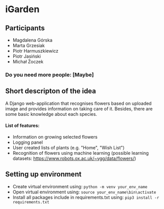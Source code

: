 # iGarden

## Participants
 - Magdalena Górska
 - Marta Grzesiak
 - Piotr Harmuszkiewicz
 - Piotr Jasiński
 - Michał Żoczek

### Do you need more people: [Maybe]

## Short descripton of the idea
A Django web-application that recognises flowers based on uploaded image and provides information on taking care of it. Besides, there are some basic knowledge about each species.

#### List of features:
 - Information on growing selected flowers
 - Logging panel
 - User created lists of plants (e.g. "Home", "Wish List")
 - Recognition of flowers using machine learning (possible learning datasets: https://www.robots.ox.ac.uk/~vgg/data/flowers/)

## Setting up environment
 - Create virtual environment using:
 `python -m venv your_env_name`
 - Open virtual environment using:
 `source your_env_name\bin\activate`
 - Install all packages include in requirements.txt using:
 `pip3 install -r requirements.txt`
